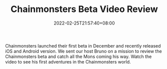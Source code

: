 ﻿---
title: "Chainmonsters Beta Video Review"
date: 2022-02-25T21:57:40+08:00
lastmod: 2022-02-25T16:45:40+08:00
draft: false
authors: ["Lloyd"]
description: "Chainmonsters launched their first beta in December and recently released iOS and Android version. We sent our host Bruno on a mission to review the Chainmonsters beta and catch all the Mons coming his way. Watch the video to see his first adventures in the Chainmonsters world."
featuredImage: "chainmonsters-beta-video-review.jpg"
tags: ["Strategy Games","Play to Earn"]
categories: ["news"]
news: ["Strategy Games"]
weight: 
lightgallery: true
pinned: false
recommend: false
recommend1: false
---

Chainmonsters launched their first beta in December and recently released iOS and Android version. We sent our host Bruno on a mission to review the Chainmonsters beta and catch all the Mons coming his way. Watch the video to see his first adventures in the Chainmonsters world.

<!--more-->

